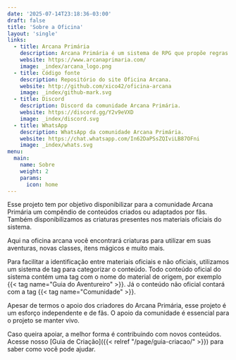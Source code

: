 ```yaml
---
date: '2025-07-14T23:18:36-03:00'
draft: false
title: 'Sobre a Oficina'
layout: 'single'
links:
  - title: Arcana Primária
    description: Arcana Primária é um sistema de RPG que propõe regras simples para proporcionar aventuras imersivas e desafiadoras.
    website: https://www.arcanaprimaria.com/
    image: _index/arcana_logo.png
  - title: Código fonte
    description: Repositório do site Oficina Arcana.
    website: http://github.com/xico42/oficina-arcana
    image: _index/github-mark.svg
  - title: Discord
    description: Discord da comunidade Arcana Primária.
    website: https://discord.gg/Y2v9eVXD
    image: _index/discord.svg
  - title: WhatsApp
    description: WhatsApp da comunidade Arcana Primária.
    website: https://chat.whatsapp.com/In62DaPSsZQIviLB87OFni
    image: _index/whats.svg
menu:
  main:
    name: Sobre
    weight: 2
    params:
      icon: home
---
```


Esse projeto tem por objetivo disponibilizar para a comunidade Arcana Primária um 
compêndio de conteúdos criados ou adaptados por fãs. Também disponibilizamos as
criaturas presentes nos materiais oficiais do sistema.

Aqui na oficina arcana você encontrará criaturas para utilizar em suas aventuras, 
novas classes, itens mágicos e muito mais.

Para facilitar a identificação entre materiais oficiais e não oficiais, utilizamos um sistema de tag para categorizar o conteúdo.
Todo conteúdo oficial do sistema contém uma tag com o nome do material de origem, por exemplo {{< tag name="Guia do Aventureiro" >}}.
Já o conteúdo não oficial contará com a tag {{< tag name="Comunidade" >}}.

Apesar de termos o apoio dos criadores do Arcana Primária, esse projeto é um esforço independente e 
de fãs. O apoio da comunidade é essencial para o projeto se manter vivo.

Caso queira apoiar, a melhor forma é contribuindo com novos conteúdos. Acesse nosso
[Guia de Criação]({{< relref "/page/guia-criacao/" >}}) para saber como você pode ajudar.
